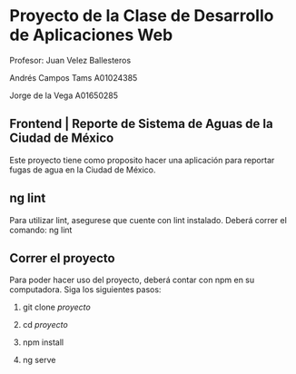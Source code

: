 # Proyecto de la Clase de Desarrollo de Aplicaciones Web
Profesor: Juan Velez Ballesteros

Andrés Campos Tams A01024385

Jorge de la Vega A01650285

## Frontend | Reporte de Sistema de Aguas de la Ciudad de México

Este proyecto tiene como proposito hacer una aplicación para reportar fugas de agua en la Ciudad de México. 

## ng lint
Para utilizar lint, asegurese que cuente con lint instalado.
Deberá correr el comando: ng lint

## Correr el proyecto
Para poder hacer uso del proyecto, deberá contar con npm en su computadora. Siga los siguientes pasos:

1. git clone *proyecto*

2. cd *proyecto*
  
3. npm install
  
4. ng serve
 
 

